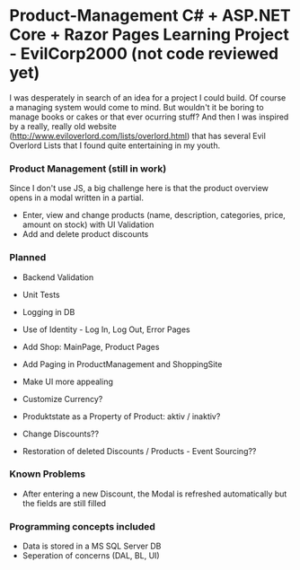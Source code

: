 # Product-Management C# + ASP.NET Core + Razor Pages Learning Project - EvilCorp2000 (not code reviewed yet)

I was desperately in search of an idea for a project I could build. Of course a managing system would come to mind. But wouldn't it be boring to manage books or cakes or that ever ocurring stuff?
And then I was inspired by a really, really old website (http://www.eviloverlord.com/lists/overlord.html) that has several Evil Overlord Lists that I found quite entertaining in my youth.


### Product Management (still in work)
Since I don't use JS, a big challenge here is that the product overview opens in a modal written in  a partial.

* Enter, view and change products (name, description, categories, price, amount on stock) with UI Validation
* Add and delete product discounts


### Planned
* Backend Validation
* Unit Tests
* Logging in DB
* Use of Identity - Log In, Log Out, Error Pages

* Add Shop: MainPage, Product Pages
* Add Paging in ProductManagement and ShoppingSite

* Make UI more appealing
* Customize Currency?
* Produktstate as a Property of Product: aktiv / inaktiv?
* Change Discounts??
* Restoration of deleted Discounts / Products - Event Sourcing??


### Known Problems
* After entering a new Discount, the Modal is refreshed automatically but the fields are still filled


### Programming concepts included 
* Data is stored in a MS SQL Server DB
* Seperation of concerns (DAL, BL, UI)
